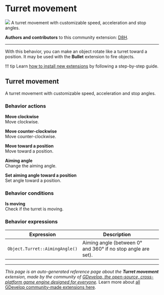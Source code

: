 # Turret movement

<img src="https://resources.gdevelop-app.com/assets/Icons/Line Hero Pack/Master/SVG/Cleaning/Cleaning_cleaning_clean_plunger.svg" class="extension-icon"></img>
A turret movement with customizable speed, acceleration and stop angles.

**Authors and contributors** to this community extension: [D8H](https://gd.games/D8H).

---

With this behavior, you can make an object rotate like a turret toward a position.
It may be used with the **Bullet** extension to fire objects.

!!! tip
    Learn [how to install new extensions](/gdevelop5/extensions/search) by following a step-by-step guide.



## Turret movement 

A turret movement with customizable speed, acceleration and stop angles. 

### Behavior actions

**Move clockwise**  
Move clockwise.

**Move counter-clockwise**  
Move counter-clockwise.

**Move toward a position**  
Move toward a position.

**Aiming angle**  
Change the aiming angle.

**Set aiming angle toward a position**  
Set angle toward a position.

### Behavior conditions

**Is moving**  
Check if the turret is moving.

### Behavior expressions

| Expression | Description |  |
|-----|-----|-----|
| `Object.Turret::AimingAngle()` | Aiming angle (between 0° and 360° if no stop angle are set). ||

---

*This page is an auto-generated reference page about the **Turret movement** extension, made by the community of [GDevelop, the open-source, cross-platform game engine designed for everyone](https://gdevelop.io/).* Learn more about [all GDevelop community-made extensions here](/gdevelop5/extensions).
